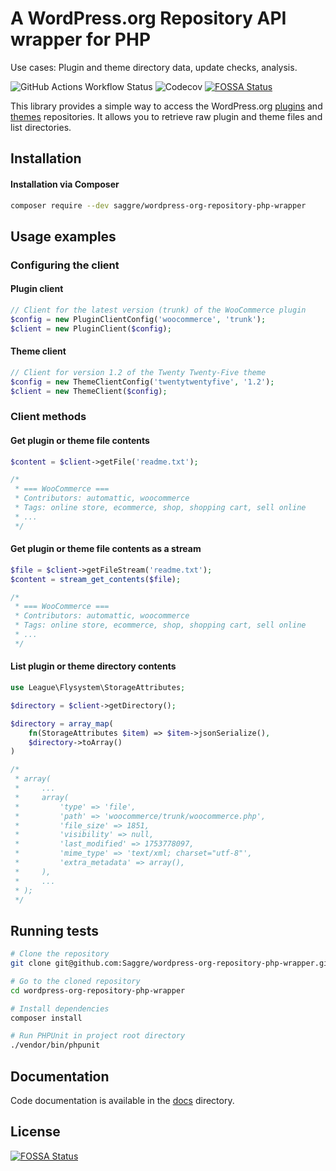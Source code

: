 # A WordPress.org Repository API wrapper for PHP

Use cases: Plugin and theme directory data, update checks, analysis.

![GitHub Actions Workflow Status](https://img.shields.io/github/actions/workflow/status/Saggre/wordpress-org-repository-php-wrapper/test.yml)
![Codecov](https://img.shields.io/codecov/c/github/Saggre/wordpress-org-repository-php-wrapper)
[![FOSSA Status](https://app.fossa.com/api/projects/git%2Bgithub.com%2FSaggre%2Fwordpress-org-repository-php-wrapper.svg?type=shield)](https://app.fossa.com/projects/git%2Bgithub.com%2FSaggre%2Fwordpress-org-repository-php-wrapper?ref=badge_shield)

This library provides a simple way to access the WordPress.org [plugins](https://wordpress.org/plugins/)
and [themes](https://wordpress.org/themes/) repositories. It allows you to retrieve raw plugin and theme files and list
directories.

## Installation

#### Installation via Composer

```bash
composer require --dev saggre/wordpress-org-repository-php-wrapper
```

## Usage examples

### Configuring the client

#### Plugin client

```php
// Client for the latest version (trunk) of the WooCommerce plugin
$config = new PluginClientConfig('woocommerce', 'trunk');
$client = new PluginClient($config);
```

#### Theme client

```php
// Client for version 1.2 of the Twenty Twenty-Five theme
$config = new ThemeClientConfig('twentytwentyfive', '1.2');
$client = new ThemeClient($config);
```

### Client methods

#### Get plugin or theme file contents

```php
$content = $client->getFile('readme.txt');

/*
 * === WooCommerce ===
 * Contributors: automattic, woocommerce
 * Tags: online store, ecommerce, shop, shopping cart, sell online
 * ...
 */
```

#### Get plugin or theme file contents as a stream

```php
$file = $client->getFileStream('readme.txt');
$content = stream_get_contents($file);

/*
 * === WooCommerce ===
 * Contributors: automattic, woocommerce
 * Tags: online store, ecommerce, shop, shopping cart, sell online
 * ...
 */
```

#### List plugin or theme directory contents

```php
use League\Flysystem\StorageAttributes;

$directory = $client->getDirectory();

$directory = array_map(
    fn(StorageAttributes $item) => $item->jsonSerialize(), 
    $directory->toArray()
)

/*
 * array(
 *     ...
 *     array(
 *         'type' => 'file',
 *         'path' => 'woocommerce/trunk/woocommerce.php',
 *         'file_size' => 1851,
 *         'visibility' => null,
 *         'last_modified' => 1753778097,
 *         'mime_type' => 'text/xml; charset="utf-8"',
 *         'extra_metadata' => array(),
 *     ),
 *     ...
 * );
 */
```

## Running tests

```bash
# Clone the repository
git clone git@github.com:Saggre/wordpress-org-repository-php-wrapper.git

# Go to the cloned repository
cd wordpress-org-repository-php-wrapper

# Install dependencies
composer install

# Run PHPUnit in project root directory
./vendor/bin/phpunit
```

## Documentation

Code documentation is available in the [docs](.docs/Home.md) directory.


## License
[![FOSSA Status](https://app.fossa.com/api/projects/git%2Bgithub.com%2FSaggre%2Fwordpress-org-repository-php-wrapper.svg?type=large)](https://app.fossa.com/projects/git%2Bgithub.com%2FSaggre%2Fwordpress-org-repository-php-wrapper?ref=badge_large)